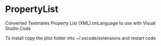 # PropertyList

Converted Textmates Property List (XML).tmLanguage to use with Visual Studio Code

To install copy the plist folder into ~/.vscode/extensions and restart code
